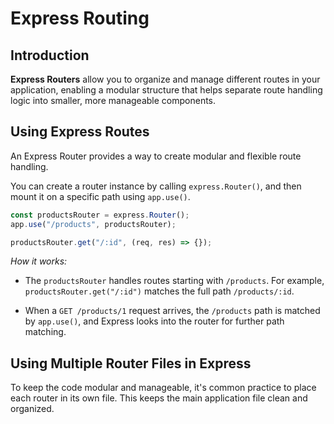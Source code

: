 # Express Routing

## Introduction

**Express Routers** allow you to organize and manage different routes in your application, enabling a modular structure that helps separate route handling logic into smaller, more manageable components.

## Using Express Routes

An Express Router provides a way to create modular and flexible route handling.

You can create a router instance by calling `express.Router()`, and then mount it on a specific path using `app.use()`.

```js
const productsRouter = express.Router();
app.use("/products", productsRouter);

productsRouter.get("/:id", (req, res) => {});
```

_How it works:_

- The `productsRouter` handles routes starting with `/products`. For example, `productsRouter.get("/:id")` matches the full path `/products/:id`.

- When a `GET /products/1` request arrives, the `/products` path is matched by `app.use()`, and Express looks into the router for further path matching.

## Using Multiple Router Files in Express

To keep the code modular and manageable, it's common practice to place each router in its own file. This keeps the main application file clean and organized.
